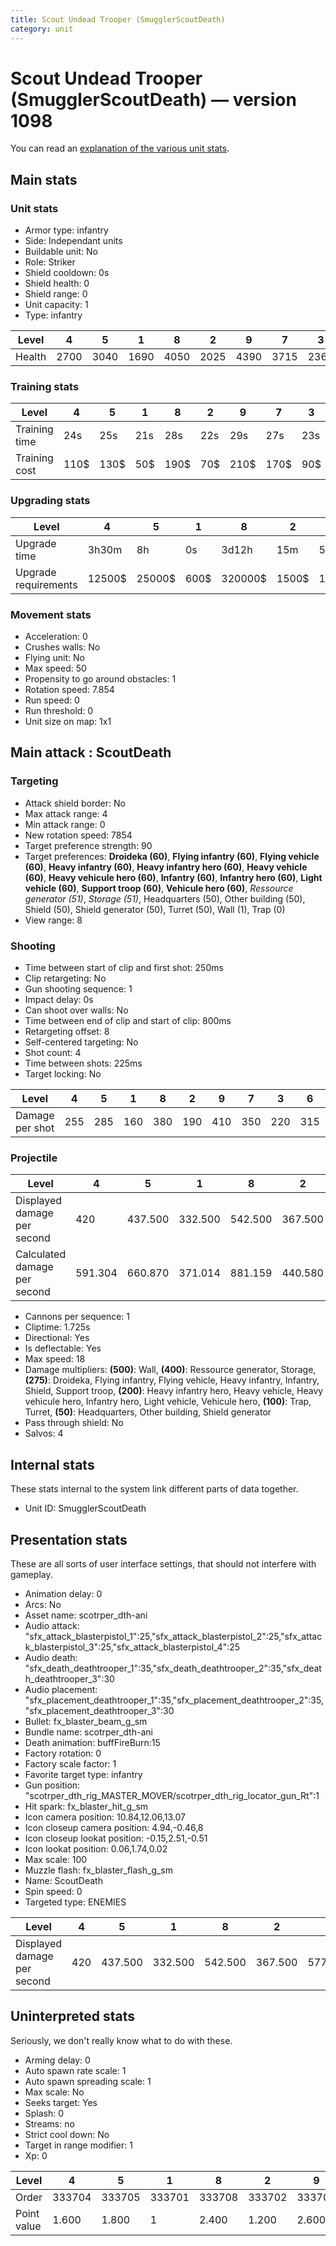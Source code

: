 ```yaml
---
title: Scout Undead Trooper (SmugglerScoutDeath)
category: unit
---
```


# Scout Undead Trooper (SmugglerScoutDeath) — version 1098

You can read an [explanation  of the various unit stats](unitexplained.md).

## Main stats

### Unit stats

  * Armor type: infantry
  * Side: Independant units
  * Buildable unit: No
  * Role: Striker
  * Shield cooldown: 0s
  * Shield health: 0
  * Shield range: 0
  * Unit capacity: 1
  * Type: infantry

|Level |4   |5   |1   |8   |2   |9   |7   |3   |6   |10  |
|------|----|----|----|----|----|----|----|----|----|----|
|Health|2700|3040|1690|4050|2025|4390|3715|2365|3375|5065|


### Training stats

|Level        |4   |5   |1  |8   |2  |9   |7   |3  |6   |10  |
|-------------|----|----|---|----|---|----|----|---|----|----|
|Training time|24s |25s |21s|28s |22s|29s |27s |23s|26s |30s |
|Training cost|110$|130$|50$|190$|70$|210$|170$|90$|150$|230$|


### Upgrading stats

|Level               |4     |5     |1   |8      |2    |9       |7      |3    |6      |10      |
|--------------------|------|------|----|-------|-----|--------|-------|-----|-------|--------|
|Upgrade time        |3h30m |8h    |0s  |3d12h  |15m  |5d      |2d     |1h   |1d     |1w1d    |
|Upgrade requirements|12500$|25000$|600$|320000$|1500$|1000000$|160000$|4000$|100000$|1750000$|


### Movement stats

  * Acceleration: 0
  * Crushes walls: No
  * Flying unit: No
  * Max speed: 50
  * Propensity to go around obstacles: 1
  * Rotation speed: 7.854
  * Run speed: 0
  * Run threshold: 0
  * Unit size on map: 1x1

## Main attack : ScoutDeath

### Targeting

  * Attack shield border: No
  * Max attack range: 4
  * Min attack range: 0
  * New rotation speed: 7854
  * Target preference strength: 90
  * Target preferences: **Droideka (60)**, **Flying infantry (60)**, **Flying vehicle (60)**, **Heavy infantry (60)**, **Heavy infantry hero (60)**, **Heavy vehicle (60)**, **Heavy vehicule hero (60)**, **Infantry (60)**, **Infantry hero (60)**, **Light vehicle (60)**, **Support troop (60)**, **Vehicule hero (60)**, _Ressource generator (51)_, _Storage (51)_, Headquarters (50), Other building (50), Shield (50), Shield generator (50), Turret (50), Wall (1), Trap (0)
  * View range: 8

### Shooting

  * Time between start of clip and first shot: 250ms
  * Clip retargeting: No
  * Gun shooting sequence: 1
  * Impact delay: 0s
  * Can shoot over walls: No
  * Time between end of clip and start of clip: 800ms
  * Retargeting offset: 8
  * Self-centered targeting: No
  * Shot count: 4
  * Time between shots: 225ms
  * Target locking: No

|Level          |4  |5  |1  |8  |2  |9  |7  |3  |6  |10 |
|---------------|---|---|---|---|---|---|---|---|---|---|
|Damage per shot|255|285|160|380|190|410|350|220|315|475|


### Projectile

|Level                       |4      |5      |1      |8      |2      |9      |7      |3      |6      |10      |
|----------------------------|-------|-------|-------|-------|-------|-------|-------|-------|-------|--------|
|Displayed damage per second |420    |437.500|332.500|542.500|367.500|577.500|490    |385    |472.500|630     |
|Calculated damage per second|591.304|660.870|371.014|881.159|440.580|950.725|811.594|510.145|730.435|1101.449|


  * Cannons per sequence: 1
  * Cliptime: 1.725s
  * Directional: Yes
  * Is deflectable: Yes
  * Max speed: 18
  * Damage multipliers: **(500)**: Wall, **(400)**: Ressource generator, Storage, **(275)**: Droideka, Flying infantry, Flying vehicle, Heavy infantry, Infantry, Shield, Support troop, **(200)**: Heavy infantry hero, Heavy vehicle, Heavy vehicule hero, Infantry hero, Light vehicle, Vehicule hero, **(100)**: Trap, Turret, **(50)**: Headquarters, Other building, Shield generator
  * Pass through shield: No
  * Salvos: 4

## Internal stats

These stats internal to the system link different parts of data together.

  * Unit ID: SmugglerScoutDeath

## Presentation stats

These are all sorts of user interface settings, that should not interfere with gameplay.

  * Animation delay: 0
  * Arcs: No
  * Asset name: scotrper_dth-ani
  * Audio attack: "sfx_attack_blasterpistol_1":25,"sfx_attack_blasterpistol_2":25,"sfx_attack_blasterpistol_3":25,"sfx_attack_blasterpistol_4":25
  * Audio death: "sfx_death_deathtrooper_1":35,"sfx_death_deathtrooper_2":35,"sfx_death_deathtrooper_3":30
  * Audio placement: "sfx_placement_deathtrooper_1":35,"sfx_placement_deathtrooper_2":35,"sfx_placement_deathtrooper_3":30
  * Bullet: fx_blaster_beam_g_sm
  * Bundle name: scotrper_dth-ani
  * Death animation: buffFireBurn:15
  * Factory rotation: 0
  * Factory scale factor: 1
  * Favorite target type: infantry
  * Gun position: "scotrper_dth_rig_MASTER_MOVER/scotrper_dth_rig_locator_gun_Rt":1
  * Hit spark: fx_blaster_hit_g_sm
  * Icon camera position: 10.84,12.06,13.07
  * Icon closeup camera position: 4.94,-0.46,8
  * Icon closeup lookat position: -0.15,2.51,-0.51
  * Icon lookat position: 0.06,1.74,0.02
  * Max scale: 100
  * Muzzle flash: fx_blaster_flash_g_sm
  * Name: ScoutDeath
  * Spin speed: 0
  * Targeted type: ENEMIES

|Level                      |4  |5      |1      |8      |2      |9      |7  |3  |6      |10 |
|---------------------------|---|-------|-------|-------|-------|-------|---|---|-------|---|
|Displayed damage per second|420|437.500|332.500|542.500|367.500|577.500|490|385|472.500|630|


## Uninterpreted stats

Seriously, we don't really know what to do with these.

  * Arming delay: 0
  * Auto spawn rate scale: 1
  * Auto spawn spreading scale: 1
  * Max scale: No
  * Seeks target: Yes
  * Splash: 0
  * Streams: no
  * Strict cool down: No
  * Target in range modifier: 1
  * Xp: 0

|Level      |4     |5     |1     |8     |2     |9     |7     |3     |6     |10    |
|-----------|------|------|------|------|------|------|------|------|------|------|
|Order      |333704|333705|333701|333708|333702|333709|333707|333703|333706|333710|
|Point value|1.600 |1.800 |1     |2.400 |1.200 |2.600 |2.200 |1.400 |2     |3     |


